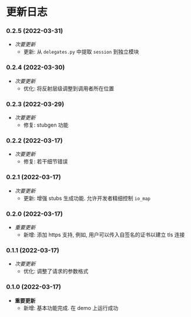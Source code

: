 # 更新日志

### 0.2.5 (2022-03-31)

- *次要更新*
    - 更新: 从 `delegates.py` 中提取 `session` 到独立模块

### 0.2.4 (2022-03-30)

- *次要更新*
    - 优化: 将反射层级调整到调用者所在位置

### 0.2.3 (2022-03-29)

- *次要更新*
    - 修复: stubgen 功能

### 0.2.2 (2022-03-17)

- *次要更新*
    - 修复: 若干细节错误

### 0.2.1 (2022-03-17)

- *次要更新*
    - 更新: 增强 stubs 生成功能. 允许开发者精细控制 `io_map`

### 0.2.0 (2022-03-17)

- *重要更新*
    - 新增: 添加 https 支持, 例如, 用户可以传入自签名的证书以建立 tls 连接

### 0.1.1 (2022-03-17)

- *次要更新*
    - 优化: 调整了请求的参数格式

### 0.1.0 (2022-03-17)

- **重要更新**
    - 新增: 基本功能完成. 在 demo 上运行成功
